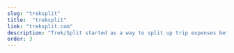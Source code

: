 ```yaml
---
slug: "treksplit"
title:  "treksplit"
link: "treksplit.com"
description: "Trek/Split started as a way to split up trip expenses between my friends and I. We use it religiously, from rafting to backpacking trips, it helps us split our expenses evenly. It has a Django backend, with extensive jQuery and AJAX to make the webapp seem as desktop-like as possible. It was designed &amp; developed by me in my spare time to solve a common problem."
order: 3
---
```

